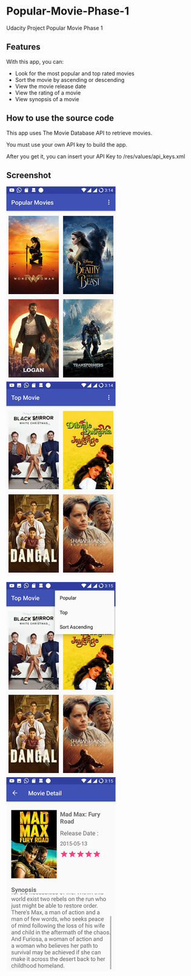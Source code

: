 # Popular-Movie-Phase-1
Udacity Project Popular Movie Phase 1

## Features

With this app, you can:
* Look for the most popular and top rated movies
* Sort the movie by ascending or descending
* View the movie release date
* View the rating of a movie
* View synopsis of a movie

## How to use the source code

This app uses The Movie Database API to retrieve movies.

You must use your own API key to build the app.

After you get it, you can insert your API Key to /res/values/api_keys.xml

## Screenshot

![ScreenShot](/Screenshots/1.png)
![ScreenShot](/Screenshots/2.png)

![ScreenShot](/Screenshots/3.png)
![ScreenShot](/Screenshots/4.png)